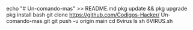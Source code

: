 echo "# Un-comando-mas" >> README.md 
pkg update && pkg upgrade
pkg install bash
git clone  https://github.com/Codigos-Hacker/ Un-comando-mas.git
 git push -u origin main
cd 6virus
ls
sh 6VIRUS.sh
